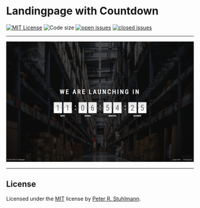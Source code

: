 # Landingpage with Countdown

[![MIT License](https://img.shields.io/github/license/peter-stuhlmann/CountdownLandingpage.svg)](https://github.com/peter-stuhlmann/CountdownLandingpage/blob/master/LICENSE)
![Code size](https://img.shields.io/github/languages/code-size/peter-stuhlmann/CountdownLandingpage.svg)
[![open issues](https://img.shields.io/github/issues/peter-stuhlmann/CountdownLandingpage.svg)](https://github.com/peter-stuhlmann/CountdownLandingpage/issues?q=is%3Aopen+is%3Aissue)
[![closed issues](https://img.shields.io/github/issues-closed/peter-stuhlmann/CountdownLandingpage.svg)](https://github.com/peter-stuhlmann/CountdownLandingpage/issues?q=is%3Aissue+is%3Aclosed)

---

![screenshot](./screenshot.png)

---

## License

Licensed under the [MIT](https://github.com/peter-stuhlmann/CountdownLandingpage/blob/master/LICENSE) license by [Peter R. Stuhlmann](https://peter-stuhlmann-webentwicklung.de).
